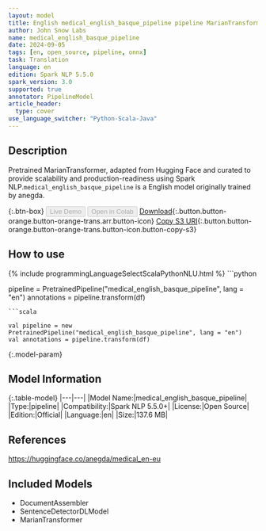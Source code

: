 ```yaml
---
layout: model
title: English medical_english_basque_pipeline pipeline MarianTransformer from anegda
author: John Snow Labs
name: medical_english_basque_pipeline
date: 2024-09-05
tags: [en, open_source, pipeline, onnx]
task: Translation
language: en
edition: Spark NLP 5.5.0
spark_version: 3.0
supported: true
annotator: PipelineModel
article_header:
  type: cover
use_language_switcher: "Python-Scala-Java"
---
```


## Description

Pretrained MarianTransformer, adapted from Hugging Face and curated to provide scalability and production-readiness using Spark NLP.`medical_english_basque_pipeline` is a English model originally trained by anegda.

{:.btn-box}
<button class="button button-orange" disabled>Live Demo</button>
<button class="button button-orange" disabled>Open in Colab</button>
[Download](https://s3.amazonaws.com/auxdata.johnsnowlabs.com/public/models/medical_english_basque_pipeline_en_5.5.0_3.0_1725546021813.zip){:.button.button-orange.button-orange-trans.arr.button-icon}
[Copy S3 URI](s3://auxdata.johnsnowlabs.com/public/models/medical_english_basque_pipeline_en_5.5.0_3.0_1725546021813.zip){:.button.button-orange.button-orange-trans.button-icon.button-copy-s3}

## How to use



<div class="tabs-box" markdown="1">
{% include programmingLanguageSelectScalaPythonNLU.html %}
```python

pipeline = PretrainedPipeline("medical_english_basque_pipeline", lang = "en")
annotations =  pipeline.transform(df)   

```
```scala

val pipeline = new PretrainedPipeline("medical_english_basque_pipeline", lang = "en")
val annotations = pipeline.transform(df)

```
</div>

{:.model-param}
## Model Information

{:.table-model}
|---|---|
|Model Name:|medical_english_basque_pipeline|
|Type:|pipeline|
|Compatibility:|Spark NLP 5.5.0+|
|License:|Open Source|
|Edition:|Official|
|Language:|en|
|Size:|137.6 MB|

## References

https://huggingface.co/anegda/medical_en-eu

## Included Models

- DocumentAssembler
- SentenceDetectorDLModel
- MarianTransformer